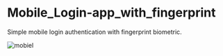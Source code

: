 # Mobile_Login-app_with_fingerprint


Simple mobile login authentication with fingerprint biometric.

![mobiel](https://user-images.githubusercontent.com/93573554/219828943-a459976f-d82c-4e00-a258-bdb2ebb646d4.jpg)



